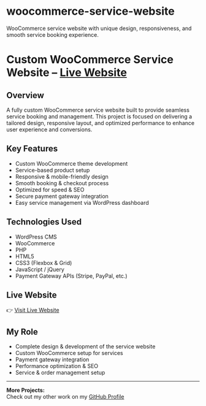 # woocommerce-service-website
WooCommerce service website with unique design, responsiveness, and smooth service booking experience.
# Custom WooCommerce Service Website – [Live Website](https://eaglewingsuae.com/)

## Overview
A fully custom WooCommerce service website built to provide seamless service booking and management. This project is focused on delivering a tailored design, responsive layout, and optimized performance to enhance user experience and conversions.

## Key Features
- Custom WooCommerce theme development
- Service-based product setup
- Responsive & mobile-friendly design
- Smooth booking & checkout process
- Optimized for speed & SEO
- Secure payment gateway integration
- Easy service management via WordPress dashboard

## Technologies Used
- WordPress CMS
- WooCommerce
- PHP
- HTML5
- CSS3 (Flexbox & Grid)
- JavaScript / jQuery
- Payment Gateway APIs (Stripe, PayPal, etc.)

## Live Website
👉 [Visit Live Website](https://eaglewingsuae.com/)

## My Role
- Complete design & development of the service website
- Custom WooCommerce setup for services
- Payment gateway integration
- Performance optimization & SEO
- Service & order management setup

---

**More Projects:**  
Check out my other work on my [GitHub Profile](https://github.com/UmerDev695)
